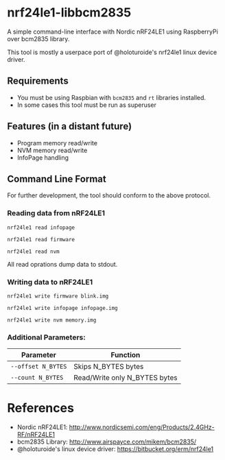 # nrf24le1-libbcm2835
A simple command-line interface with Nordic nRF24LE1 using 
RaspberryPi over bcm2835 library.

This tool is mostly a userpace port of @holoturoide's nrf24le1 
linux device driver.

## Requirements
- You must be using Raspbian with `bcm2835` and `rt` libraries installed.
- In some cases this tool must be run as superuser 

## Features (in a distant future)
- Program memory read/write
- NVM memory read/write
- InfoPage handling

## Command Line Format

For further development, the tool should conform to the above protocol.

### Reading data from nRF24LE1

`nrf24le1 read infopage`

`nrf24le1 read firmware`

`nrf24le1 read nvm`

All read oprations dump data to stdout.

### Writing data to nRF24LE1

`nrf24le1 write firmware blink.img`

`nrf24le1 write infopage infopage.img`

`nrf24le1 write nvm memory.img`

### Additional Parameters:

| Parameter          | Function                      |
| ------------------ | ----------------------------- |
| `--offset N_BYTES` | Skips N_BYTES bytes           |
| `--count N_BYTES`  | Read/Write only N_BYTES bytes |

# References

* Nordic nRF24LE1:
<http://www.nordicsemi.com/eng/Products/2.4GHz-RF/nRF24LE1>
* bcm2835 Library: 
<http://www.airspayce.com/mikem/bcm2835/>
* @holoturoide's linux device driver: 
<https://bitbucket.org/erm/nrf24le1>
